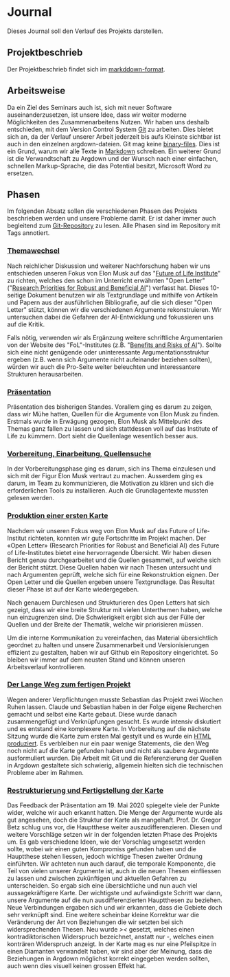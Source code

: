 # Journal
Dieses Journal soll den Verlauf des Projekts darstellen.

## Projektbeschrieb
Der Projektbeschrieb findet sich im [markddown-format](Projektbeschrieb.md).

## Arbeitsweise
Da ein Ziel des Seminars auch ist, sich mit neuer Software auseinanderzusetzen, ist unsere Idee, dass wir weiter moderne Möglichkeiten des Zusammenarbeitens Nutzen. Wir haben uns deshalb entschieden, mit dem Version Control System [Git](https://git-scm.com/book/en/v2/Getting-Started-What-is-Git%3F) zu arbeiten. Dies bietet sich an, da der Verlauf unserer Arbeit jederzeit bis aufs Kleinste sichtbar ist auch in den einzelnen argdown-dateien. Git mag keine [binary-files](https://de.wikipedia.org/wiki/Bin%C3%A4rdatei). Dies ist ein Grund, warum wir alle Texte in [Markdown](https://en.wikipedia.org/wiki/Markdown) schreiben. Ein weiterer Grund ist die Verwandtschaft zu Argdown und der Wunsch nach einer einfachen, schnellen Markup-Sprache, die das Potential besitzt, Microsoft Word zu ersetzen.

## Phasen
Im folgenden Absatz sollen die verschiedenen Phasen des Projekts beschrieben werden und unsere Probleme damit. Er ist daher immer auch begleitend zum [Git-Repository](https://github.com/flicksolutions/musk) zu lesen. Alle Phasen sind im Repository mit Tags annotiert.

### [Themawechsel](https://github.com/flicksolutions/musk/releases/latest)

 Nach reichlicher Diskussion und weiterer Nachforschung haben wir uns entschieden unseren Fokus von Elon Musk auf das "[Future of Life Institute](https://futureoflife.org/)"  zu richten, welches den schon im Unterricht erwähnten "Open Letter" ("[Research Priorities for Robust and Beneficial AI](https://futureoflife.org/data/documents/research_priorities.pdf?x28271)") verfasst hat. Dieses 10-seitige Dokument benutzen wir als Textgrundlage und mithilfe von Artikeln und Papern aus der ausführlichen Bibliografie, auf die sich dieser "Open Letter" stützt, können wir die verschiedenen Argumente rekonstruieren. Wir untersuchen dabei die Gefahren der AI-Entwicklung und fokussieren uns auf die Kritik.
 
 Falls nötig, verwenden wir als Ergänzung weitere schriftliche Argumentarien von der Website des "FoL"-Institutes (z.B. "[Benefits and Risks of AI](https://futureoflife.org/background/benefits-risks-of-artificial-intelligence)"). Sollte sich eine nicht genügende oder uninteressante Argumentationsstruktur ergeben (z.B. wenn sich Argumente nicht aufeinander beziehen sollten), würden wir auch die Pro-Seite weiter beleuchten und interessantere Strukturen herausarbeiten.

### [Präsentation](https://github.com/flicksolutions/musk/releases/tag/Presentation)
Präsentation des bisherigen Standes. Vorallem ging es darum zu zeigen, dass wir Mühe hatten, Quellen für die Argumente von Elon Musk zu finden. Erstmals wurde in Erwägung gezogen, Elon Musk als Mittelpunkt des Themas ganz fallen zu lassen und sich stattdessen voll auf das Institute of Life zu kümmern. Dort sieht die Quellenlage wesentlich besser aus.

### [Vorbereitung, Einarbeitung, Quellensuche](https://github.com/flicksolutions/musk/releases/tag/initialisationperiod)

In der Vorbereitungsphase ging es darum, sich ins Thema einzulesen und sich mit der Figur Elon Musk vertraut zu machen. Ausserdem ging es darum, im Team zu kommunizieren, die Motivation zu klären und sich die erforderlichen Tools zu installieren. Auch die Grundlagentexte mussten gelesen werden.

### [Produktion einer ersten Karte](https://github.com/flicksolutions/musk/releases/tag/first-map)
Nachdem wir unseren Fokus weg von Elon Musk auf das Future of Life-Institut richteten, konnten wir gute Fortschritte im Projekt machen. Der «Open Letter» (Research Priorities for Robust and Beneficial AI) des Future of Life-Institutes bietet eine hervorragende Übersicht. Wir haben diesen Bericht genau durchgearbeitet und die Quellen gesammelt, auf welche sich der Bericht stützt. Diese Quellen haben wir nach Thesen untersucht und nach Argumenten geprüft, welche sich für eine Rekonstruktion eignen. Der Open Letter und die Quellen ergeben unsere Textgrundlage. Das Resultat dieser Phase ist auf der Karte wiedergegeben.

Nach genauem Durchlesen und Strukturieren des Open Letters hat sich gezeigt, dass wir eine breite Struktur mit vielen Unterthemen haben, welche nun einzugrenzen sind. Die Schwierigkeit ergibt sich aus der Fülle der Quellen und der Breite der Thematik, welche wir priorisieren müssen.

Um die interne Kommunikation zu vereinfachen, das Material übersichtlich geordnet zu halten und unsere Zusammenarbeit und Versionisierungen effizient zu gestalten, haben wir auf Github ein Repository eingerichtet. So bleiben wir immer auf dem neusten Stand und können unseren Arbeitsverlauf kontrollieren.

### [Der Lange Weg zum fertigen Projekt](https://github.com/flicksolutions/musk/releases/tag/v1.0)
Wegen anderer Verpflichtungen musste Sebastian das Projekt zwei Wochen Ruhen lassen. Claude und Sebastian haben in der Folge eigene Recherchen gemacht und selbst eine Karte gebaut. Diese wurde danach zusammengefügt und Verknüpfungen gesucht. Es wurde intensiv diskutiert und es entstand eine komplexere Karte. In Vorbereitung auf die nächste Sitzung wurde die Karte zum ersten Mal gestylt und es wurde ein [HTML produziert](https://flicksolutions.github.io/musk/output/research-priorities.html). Es verbleiben nur ein paar wenige Statements, die den Weg noch nicht auf die Karte gefunden haben und nicht als saubere Argumente ausformuliert wurden. Die Arbeit mit Git und die Referenzierung der Quellen in Argdown gestaltete sich schwierig, allgemein hielten sich die technischen Probleme aber im Rahmen.

### [Restrukturierung und Fertigstellung der Karte](https://github.com/flicksolutions/musk/releases/latest)
Das Feedback der Präsentation am 19. Mai 2020 spiegelte viele der Punkte wider, welche wir auch erkannt hatten. Die Menge der Argumente wurde als gut angesehen, doch die Struktur der Karte als mangelhaft. Prof. Dr. Gregor Betz schlug uns vor, die Hauptthese weiter auszudifferenzieren. Diesen und weitere Vorschläge setzen wir in der folgenden letzten Phase des Projekts um. Es gab verschiedene Ideen, wie der Vorschlag umgesetzt werden sollte, wobei wir einen guten Kompromiss gefunden haben und die Hauptthese stehen liessen, jedoch wichtige Thesen zweiter Ordnung einführten. Wir achteten nun auch darauf, die temporale Komponente, die Teil von vielen unserer Argumente ist, auch in die neuen Thesen einfliessen zu lassen und zwischen zukünftigen und aktuellen Gefahren zu unterscheiden. So ergab sich eine übersichtliche und nun auch viel aussagekräftigere Karte. Der wichtigste und aufwändigste Schritt war dann, unsere Argumente auf die nun ausdifferenzierten Hauptthesen zu beziehen. Neue Verbindungen ergaben sich und wir erkannten, dass die Gebiete doch sehr verknüpft sind. Eine weitere scheinbar kleine Korrektur war die Veränderung der Art von Beziehungen die wir setzten bei sich widersprechenden Thesen. Neu wurde _><_ gesetzt, welches einen kontradiktorischen Widerspruch bezeichnet, anstatt nur _-_, welches einen konträren Widerspruch anzeigt. In der Karte mag es nur eine Pfeilspitze in einen Diamanten verwandelt haben, wir sind aber der Meinung, dass die Beziehungen in Argdown möglichst korrekt eingegeben werden sollten, auch wenn dies visuell keinen grossen Effekt hat.

